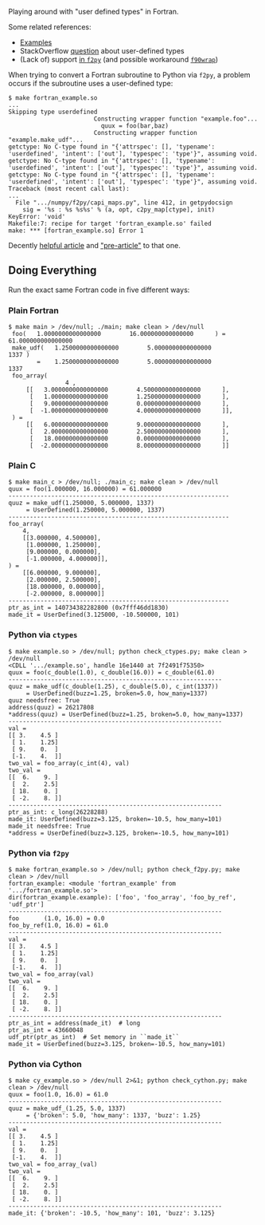 Playing around with "user defined types" in Fortran.

Some related references:

- [Examples][1]
- StackOverflow [question][2] about user-defined types
- (Lack of) support [in `f2py`][3] (and possible workaround [`f90wrap`][4])

When trying to convert a Fortran subroutine to Python via `f2py`, a
problem occurs if the subroutine uses a user-defined type:

```
$ make fortran_example.so
...
Skipping type userdefined
                        Constructing wrapper function "example.foo"...
                          quux = foo(bar,baz)
                        Constructing wrapper function "example.make_udf"...
getctype: No C-type found in "{'attrspec': [], 'typename': 'userdefined', 'intent': ['out'], 'typespec': 'type'}", assuming void.
getctype: No C-type found in "{'attrspec': [], 'typename': 'userdefined', 'intent': ['out'], 'typespec': 'type'}", assuming void.
getctype: No C-type found in "{'attrspec': [], 'typename': 'userdefined', 'intent': ['out'], 'typespec': 'type'}", assuming void.
Traceback (most recent call last):
...
  File ".../numpy/f2py/capi_maps.py", line 412, in getpydocsign
    sig = '%s : %s %s%s' % (a, opt, c2py_map[ctype], init)
KeyError: 'void'
Makefile:7: recipe for target 'fortran_example.so' failed
make: *** [fortran_example.so] Error 1
```

Decently [helpful article][5] and ["pre-article"][6] to that one.

## Doing Everything

Run the exact same Fortran code in five different ways:

### Plain Fortran

```
$ make main > /dev/null; ./main; make clean > /dev/null
 foo(   1.0000000000000000        16.000000000000000      ) =    61.000000000000000
 make_udf(   1.2500000000000000        5.0000000000000000             1337 )
        =    1.2500000000000000        5.0000000000000000             1337
 foo_array(
                4 ,
     [[   3.0000000000000000        4.5000000000000000      ],
      [   1.0000000000000000        1.2500000000000000      ],
      [   9.0000000000000000        0.0000000000000000      ],
      [  -1.0000000000000000        4.0000000000000000      ]],
 ) =
     [[   6.0000000000000000        9.0000000000000000      ],
      [   2.0000000000000000        2.5000000000000000      ],
      [   18.000000000000000        0.0000000000000000      ],
      [  -2.0000000000000000        8.0000000000000000      ]]
```

### Plain C


```
$ make main_c > /dev/null; ./main_c; make clean > /dev/null
quux = foo(1.000000, 16.000000) = 61.000000
--------------------------------------------------------------
quuz = make_udf(1.250000, 5.000000, 1337)
     = UserDefined(1.250000, 5.000000, 1337)
--------------------------------------------------------------
foo_array(
    4,
    [[3.000000, 4.500000],
     [1.000000, 1.250000],
     [9.000000, 0.000000],
     [-1.000000, 4.000000]],
) =
    [[6.000000, 9.000000],
     [2.000000, 2.500000],
     [18.000000, 0.000000],
     [-2.000000, 8.000000]]
--------------------------------------------------------------
ptr_as_int = 140734382282800 (0x7fff46dd1830)
made_it = UserDefined(3.125000, -10.500000, 101)
```

### Python via `ctypes`


```
$ make example.so > /dev/null; python check_ctypes.py; make clean > /dev/null
<CDLL '.../example.so', handle 16e1440 at 7f2491f75350>
quux = foo(c_double(1.0), c_double(16.0)) = c_double(61.0)
------------------------------------------------------------
quuz = make_udf(c_double(1.25), c_double(5.0), c_int(1337))
     = UserDefined(buzz=1.25, broken=5.0, how_many=1337)
quuz needsfree: True
address(quuz) = 26217808
*address(quuz) = UserDefined(buzz=1.25, broken=5.0, how_many=1337)
------------------------------------------------------------
val =
[[ 3.    4.5 ]
 [ 1.    1.25]
 [ 9.    0.  ]
 [-1.    4.  ]]
two_val = foo_array(c_int(4), val)
two_val =
[[  6.    9. ]
 [  2.    2.5]
 [ 18.    0. ]
 [ -2.    8. ]]
------------------------------------------------------------
ptr_as_int: c_long(26228288)
made_it: UserDefined(buzz=3.125, broken=-10.5, how_many=101)
made_it needsfree: True
*address = UserDefined(buzz=3.125, broken=-10.5, how_many=101)
```

### Python via `f2py`

```
$ make fortran_example.so > /dev/null; python check_f2py.py; make clean > /dev/null
fortran_example: <module 'fortran_example' from '.../fortran_example.so'>
dir(fortran_example.example): ['foo', 'foo_array', 'foo_by_ref', 'udf_ptr']
------------------------------------------------------------
foo       (1.0, 16.0) = 0.0
foo_by_ref(1.0, 16.0) = 61.0
------------------------------------------------------------
val =
[[ 3.    4.5 ]
 [ 1.    1.25]
 [ 9.    0.  ]
 [-1.    4.  ]]
two_val = foo_array(val)
two_val =
[[  6.    9. ]
 [  2.    2.5]
 [ 18.    0. ]
 [ -2.    8. ]]
------------------------------------------------------------
ptr_as_int = address(made_it)  # long
ptr_as_int = 43660048
udf_ptr(ptr_as_int)  # Set memory in ``made_it``
made_it = UserDefined(buzz=3.125, broken=-10.5, how_many=101)
```

### Python via Cython

```
$ make cy_example.so > /dev/null 2>&1; python check_cython.py; make clean > /dev/null
quux = foo(1.0, 16.0) = 61.0
------------------------------------------------------------
quuz = make_udf_(1.25, 5.0, 1337)
     = {'broken': 5.0, 'how_many': 1337, 'buzz': 1.25}
------------------------------------------------------------
val =
[[ 3.    4.5 ]
 [ 1.    1.25]
 [ 9.    0.  ]
 [-1.    4.  ]]
two_val = foo_array_(val)
two_val =
[[  6.    9. ]
 [  2.    2.5]
 [ 18.    0. ]
 [ -2.    8. ]]
------------------------------------------------------------
made_it: {'broken': -10.5, 'how_many': 101, 'buzz': 3.125}
```

[1]: http://www.mathcs.emory.edu/~cheung/Courses/561/Syllabus/6-Fortran/struct.html
[2]: https://stackoverflow.com/q/8557244
[3]: https://mail.scipy.org/pipermail/scipy-user/2008-December/018881.html
[4]: https://github.com/jameskermode/f90wrap
[5]: https://maurow.bitbucket.io/notes/calling_fortran_from_python.html
[6]: https://maurow.bitbucket.io/notes/calling_fortran_from_c.html
